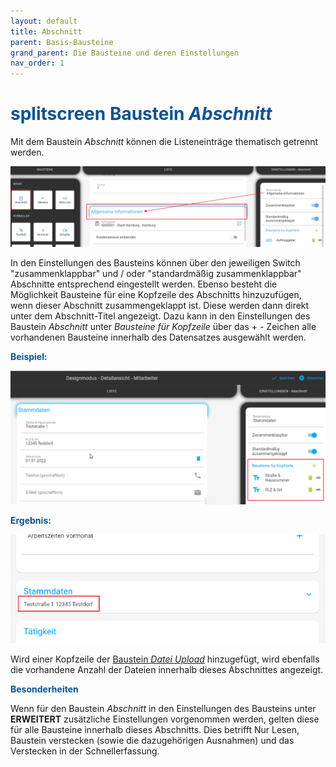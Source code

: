 ```yaml
---
layout: default
title: Abschnitt
parent: Basis-Bausteine
grand_parent: Die Bausteine und deren Einstellungen
nav_order: 1
---
```


# <span style="color:#0b5394"><span class="material-icons">splitscreen</span> **Baustein _Abschnitt_**</span>

Mit dem Baustein _Abschnitt_ können die Listeneinträge thematisch getrennt werden.

![section](\assets\record-spec-settings\1section.png 'section')

In den Einstellungen des Bausteins können über den jeweiligen Switch "zusammenklappbar" und / oder "standardmäßig zusammenklappbar" Abschnitte entsprechend eingestellt werden.
Ebenso besteht die Möglichkeit Bausteine für eine Kopfzeile des Abschnitts hinzuzufügen, wenn dieser Abschnitt zusammengeklappt ist. Diese werden dann direkt unter dem Abschnitt-Titel angezeigt.
Dazu kann in den Einstellungen des Baustein _Abschnitt_ unter _Bausteine für Kopfzeile_ über das + - Zeichen
alle vorhandenen Bausteine innerhalb des Datensatzes ausgewählt werden.

<span style="color:#0b5394">**Beispiel:**</span>

![section create headline](\assets\record-spec-settings\section_create_headline.png 'section create headline')

<span style="color:#0b5394">**Ergebnis:**</span>

![section create headline2](\assets\record-spec-settings\section_create_headline2.png 'section create headline')

Wird einer Kopfzeile der [Baustein _Datei Upload_](/docs/record-spec-settings/grand-childs-form/upload-file.html) hinzugefügt, wird ebenfalls die vorhandene Anzahl der Dateien innerhalb dieses Abschnittes angezeigt.

<span style="color:#0b5394">**Besonderheiten**</span>

Wenn für den Baustein _Abschnitt_ in den Einstellungen des Bausteins unter **ERWEITERT** zusätzliche Einstellungen
vorgenommen werden, gelten diese für alle Bausteine innerhalb dieses Abschnitts. Dies betrifft Nur Lesen, Baustein
verstecken (sowie die dazugehörigen Ausnahmen) und das Verstecken in der Schnellerfassung.
